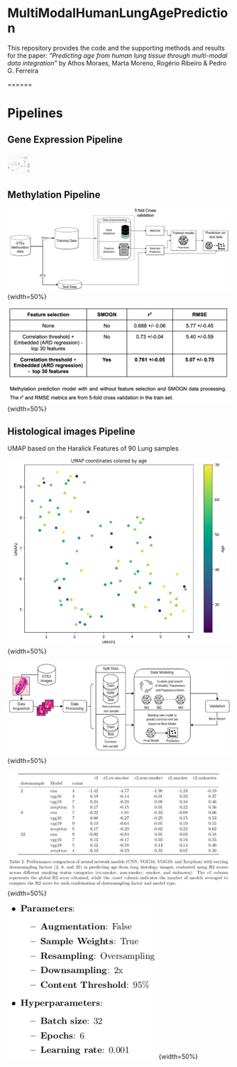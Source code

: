 # MultiModalHumanLungAgePrediction

This repository provides the code and the supporting methods and results for the paper:
_"Predicting age from human lung tissue through multi-modal data integration"_
by Athos Moraes, Marta Moreno, Rogério Ribeiro & Pedro G. Ferreira


======
# Pipelines

## Gene Expression Pipeline
<img src="https://github.com/PedroGFerreira/MultiModalHumanLungAgePrediction/blob/main/geneexpression_pipeline.jpg"  width="50" height="50">

## Methylation Pipeline
![Methylation Pipeline](https://github.com/PedroGFerreira/MultiModalHumanLungAgePrediction/blob/main/methylation_pipeline.jpg){width=50%}

![Feature Selection and SMOGN on Methylation data](https://github.com/PedroGFerreira/MultiModalHumanLungAgePrediction/blob/main/methylation_featsel_smogn.jpg){width=50%}


## Histological images Pipeline

UMAP based on the Haralick Features of 90 Lung samples

![UMAP based on the Haralick Features of 90 Lung samples](https://github.com/PedroGFerreira/MultiModalHumanLungAgePrediction/blob/main/HR_UMAP.jpg){width=50%}


![Histological images Pipeline](https://github.com/PedroGFerreira/MultiModalHumanLungAgePrediction/blob/main/histological_pipeline.jpg){width=50%}

![CNN optimal Parameters](https://github.com/PedroGFerreira/MultiModalHumanLungAgePrediction/blob/main/cnn_r2.jpg){width=50%}

![CNN optimal Parameters](https://github.com/PedroGFerreira/MultiModalHumanLungAgePrediction/blob/main/CNN_parameters.jpg){width=50%}




